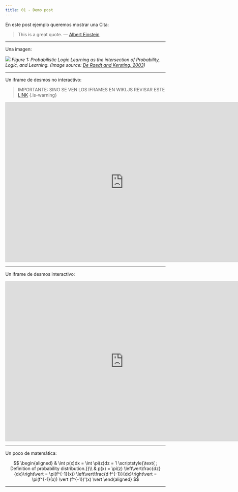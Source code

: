 ```yaml
---
title: 01 - Demo post
---
```


En este post ejemplo queremos mostrar una Cita:

> This is a great quote. &mdash; [Albert Einstein](https://es.wikipedia.org/wiki/Albert_Einstein)

---

Una imagen:

![](assets/images/probabilistic-logic-learning.jpg)
*Figure 1: Probabilistic Logic Learning as the intersection of Probability, Logic, and Learning. (Image source: [De Raedt and Kersting, 2003](https://www.researchgate.net/publication/2878094_Probabilistic_Logic_Learning))*

---

Un iframe de desmos no interactivo:

> IMPORTANTE: SINO SE VEN LOS IFRAMES EN WIKI.JS REVISAR ESTE [LINK](https://github.com/Requarks/wiki/issues/1550#issuecomment-612545473)
{.is-warning}



<iframe src="https://www.desmos.com/calculator/ocouu4910y?embed" width="740px" height="500px" style="border: 1px solid #ccc" frameborder="0"></iframe>

---

Un iframe de desmos interactivo:


<iframe src="https://www.desmos.com/calculator/ocouu4910y" width="740px" height="500px" style="border: 1px solid #ccc" frameborder="0"></iframe>

---


Un poco de matemática:

$$
\begin{aligned}
& \int p(x)dx = \int \pi(z)dz = 1 \scriptstyle{\text{   ; Definition of probability distribution.}}\\
& p(x) = \pi(z) \left\vert\frac{dz}{dx}\right\vert = \pi(f^{-1}(x)) \left\vert\frac{d f^{-1}}{dx}\right\vert = \pi(f^{-1}(x)) \vert (f^{-1})'(x) \vert
\end{aligned}
$$

***